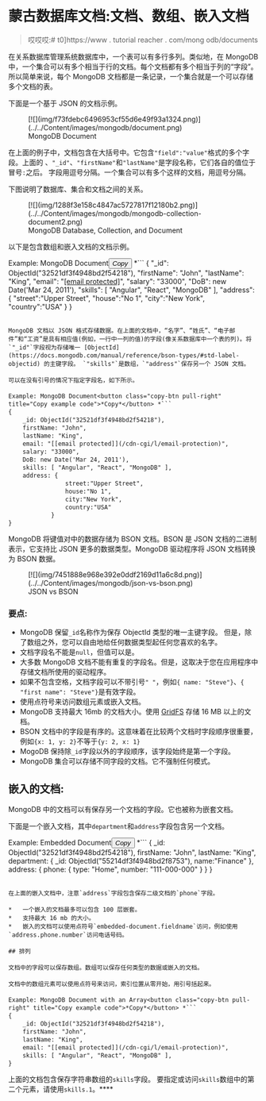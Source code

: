 # 蒙古数据库文档:文档、数组、嵌入文档

> 哎哎哎:# t0]https://www . tutorial reacher . com/mong odb/documents

在关系数据库管理系统数据库中，一个表可以有多行多列。类似地，在 MongoDB 中，一个集合可以有多个相当于行的文档。每个文档都有多个相当于列的“字段”。所以简单来说，每个 MongoDB 文档都是一条记录，一个集合就是一个可以存储多个文档的表。

下面是一个基于 JSON 的文档示例。

<figure>[![](img/f73fdebc6496953cf55d6e49f93a1324.png)](../../Content/images/mongodb/document.png) 

<figcaption>MongoDB Document</figcaption>

</figure>

在上面的例子中，文档包含在大括号中。它包含`"field":"value"`格式的多个字段。上面的 、`"_id"`、`"firstName"`和`"lastName"`是字段名称，它们各自的值位于冒号`:`之后。 字段用逗号分隔。一个集合可以有多个这样的文档，用逗号分隔。

下图说明了数据库、集合和文档之间的关系。

<figure>[![](img/1288f3e158c4847ac5727817f12180b2.png)](../../Content/images/mongodb/mongodb-collection-document2.png) 

<figcaption>MongoDB Database, Collection, and Document</figcaption>

</figure>

以下是包含数组和嵌入文档的文档示例。

Example: MongoDB Document<button class="copy-btn pull-right" title="Copy example code">*Copy*</button> *```
{
    "_id": ObjectId("32521df3f4948bd2f54218"),
    "firstName": "John",
    "lastName": "King",
    "email": "[[email protected]](/cdn-cgi/l/email-protection)",
    "salary": "33000",
    "DoB": new Date('Mar 24, 2011'),
    "skills": [ "Angular", "React", "MongoDB" ],
    "address": { 
                "street":"Upper Street",
                "house":"No 1",
                "city":"New York",
                "country":"USA"
            }
} 
```

MongoDB 文档以 JSON 格式存储数据。在上面的文档中，“名字”、“姓氏”、“电子邮件”和“工资”是具有相应值(例如，一行中一列的值)的字段(像关系数据库中一个表的列)。将`"_id"`字段视为存储唯一 [ObjectId](https://docs.mongodb.com/manual/reference/bson-types/#std-label-objectid) 的主键字段。 `"skills"`是数组，`"address"`保存另一个 JSON 文档。

可以在没有引号的情况下指定字段名，如下所示。

Example: MongoDB Document<button class="copy-btn pull-right" title="Copy example code">*Copy*</button> *```
{
    _id: ObjectId("32521df3f4948bd2f54218"),
    firstName: "John",
    lastName: "King",
    email: "[[email protected]](/cdn-cgi/l/email-protection)",
    salary: "33000",
    DoB: new Date('Mar 24, 2011'),
    skills: [ "Angular", "React", "MongoDB" ],
    address: { 
                street:"Upper Street",
                house:"No 1",
                city:"New York",
                country:"USA"
            }
} 
```

MongoDB 将键值对中的数据存储为 BSON 文档。BSON 是 JSON 文档的二进制表示，它支持比 JSON 更多的数据类型。MongoDB 驱动程序将 JSON 文档转换为 BSON 数据。

<figure>[![](img/7451888e968e392e0ddf2169d11a6c8d.png)](../../Content/images/mongodb/json-vs-bson.png) 

<figcaption>JSON vs BSON</figcaption>

</figure>

### 要点:

*   MongoDB 保留`_id`名称作为保存 ObjectId 类型的唯一主键字段。 但是，除了数组之外，您可以自由地给任何数据类型起任何您喜欢的名字。
*   文档字段名不能是`null`，但值可以是。
*   大多数 MongoDB 文档不能有重复的字段名。但是，这取决于您在应用程序中存储文档所使用的驱动程序。
*   如果不包含空格，文档字段可以不带引号`" "`，例如`{ name: "Steve"}`、`{ "first name": "Steve"}`是有效字段。
*   使用点符号来访问数组元素或嵌入文档。
*   MongoDB 支持最大 16mb 的文档大小。使用 [GridFS](https://docs.mongodb.com/manual/core/gridfs/) 存储 16 MB 以上的文档。
*   BSON 文档中的字段是有序的。这意味着在比较两个文档时字段顺序很重要，例如`{x: 1, y: 2}`不等于`{y: 2, x: 1}`
*   MogoDB 保持除`_id`字段以外的字段顺序，该字段始终是第一个字段。
*   MongoDB 集合可以存储不同字段的文档。它不强制任何模式。

## 嵌入的文档:

MongoDB 中的文档可以有保存另一个文档的字段。它也被称为嵌套文档。

下面是一个嵌入文档，其中`department`和`address`字段包含另一个文档。

Example: Embedded Document<button class="copy-btn pull-right" title="Copy example code">*Copy*</button> *```
{
    _id: ObjectId("32521df3f4948bd2f54218"),
    firstName: "John",
    lastName: "King",
    department: { 
                _id: ObjectId("55214df3f4948bd2f8753"), 
                name:"Finance"
            },
    address: {
        phone: { type: "Home", number: "111-000-000" }
    }
} 
```

在上面的嵌入文档中，注意`address`字段包含保存二级文档的`phone`字段。

*   一个嵌入的文档最多可以包含 100 层嵌套。
*   支持最大 16 mb 的大小。
*   嵌入的文档可以使用点符号`embedded-document.fieldname`访问，例如使用`address.phone.number`访问电话号码。

## 排列

文档中的字段可以保存数组。数组可以保存任何类型的数据或嵌入的文档。

文档中的数组元素可以使用点符号来访问，索引位置从零开始，用引号括起来。

Example: MongoDB Document with an Array<button class="copy-btn pull-right" title="Copy example code">*Copy*</button> *```
{
    _id: ObjectId("32521df3f4948bd2f54218"),
    firstName: "John",
    lastName: "King",
    email: "[[email protected]](/cdn-cgi/l/email-protection)",
    skills: [ "Angular", "React", "MongoDB" ],
} 
```

上面的文档包含保存字符串数组的`skills`字段。 要指定或访问`skills`数组中的第二个元素，请使用`skills.1`。****